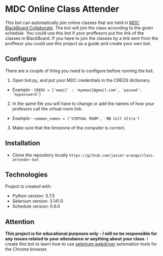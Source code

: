 # MDC Online Class Attender

This bot can automatically join online classes that are held in [MDC BlackBoard Collaborate](https://mdc.blackboard.com/). The bot will join the class according to the given schedule. You could use this bot if your proffesors put the link of the classes in BlackBoard. If you have to join the classes by a link sent from the proffesor you could use this project as a guide and create your own bot. 

## Configure
There are a couple of thing you need to configure before running the bot:
1. Open bot.py, and put your MDC credentials in the CREDS dictionary.
* Example - ```CREDS = {'email' : 'myemail@gmail.com', 'passwd': 'mypassword'}```
2. In the same file you will have to change or add the names of how your profesors call the virtual room link.
* Example - ```common_names = ['VIRTUAL ROOM', 'BB Coll Ultra']```
3. Make sure that the timezone of the computer is correct.

## Installation
* Clone the repository locally ```https://github.com/javier-arango/class-attender-bot```


## Technologies
Project is created with:
* Python version: 3.7.5
* Selenium version: 3.141.0
* Schedule version: 0.6.0


## Attention
**This project is for educational purposes only - I will no be responsible for any issues related to your attendance or anything about your class**. I create this bot to learn how to use [selenium webdriver](https://www.selenium.dev) automation tools for the Chrome browser.
